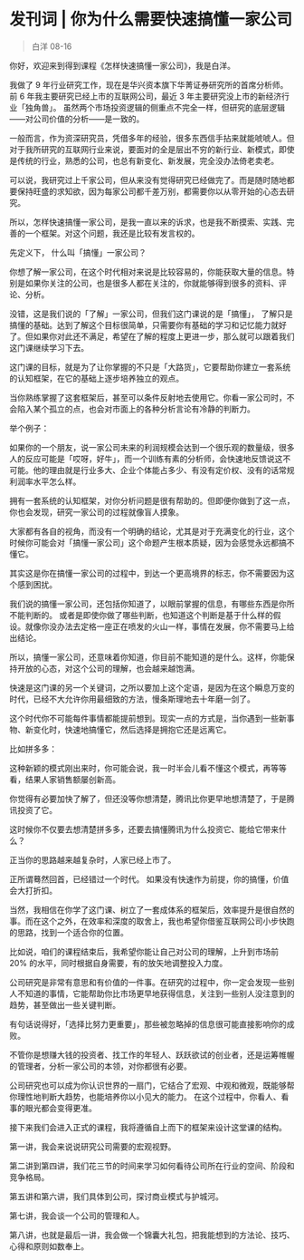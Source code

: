 # 发刊词 | 你为什么需要快速搞懂一家公司

> 白洋
08-16

你好，欢迎来到得到课程《怎样快速搞懂一家公司》，我是白洋。

我做了 9 年行业研究工作，现在是华兴资本旗下华菁证券研究所的首席分析师。前 6 年我主要研究已经上市的互联网公司，最近 3 年主要研究没上市的新经济行业「独角兽」。 虽然两个市场投资逻辑的侧重点不完全一样，但研究的底层逻辑——对公司价值的分析——是一致的。

一般而言，作为资深研究员，凭借多年的经验，很多东西信手拈来就能唬唬人。但对于我所研究的互联网行业来说，要面对的全是层出不穷的新行业、新模式，即使是传统的行业，熟悉的公司，也总有新变化、新发展，完全没办法倚老卖老。

可以说，我研究过上千家公司，但从来没有觉得研究已经做完了。而是随时随地都要保持旺盛的求知欲，因为每家公司都千差万别，都需要你以从零开始的心态去研究。

所以，怎样快速搞懂一家公司，是我一直以来的诉求，也是我不断摸索、实践、完善的一个框架。对这个问题，我还是比较有发言权的。

先定义下， 什么叫「搞懂」一家公司？

你想了解一家公司，在这个时代相对来说是比较容易的，你能获取大量的信息。特别是如果你关注的公司，也是很多人都在关注的，你就能够得到很多的资料、评论、分析。

没错，这是我们说的「了解」一家公司，但我们这门课说的是「搞懂」， 了解只是搞懂的基础。达到了解这个目标很简单，只需要你有基础的学习和记忆能力就好了。但如果你对此还不满足，希望在了解的程度上更进一步，那么就可以跟着我们这门课继续学习下去。

这门课的目标，就是为了让你掌握的不只是「大路货」，它要帮助你建立一套系统的认知框架，在它的基础上逐步培养独立的观点。

当你熟练掌握了这套框架后，甚至可以条件反射地去使用它。你看一家公司时，不会陷入某个孤立的点，也会对市面上的各种分析言论有冷静的判断力。

举个例子：

如果你的一个朋友，说一家公司未来的利润规模会达到一个很乐观的数量级，很多人的反应可能是「哎呀，好牛」，而一个训练有素的分析师，会快速地反馈说这不可能。他的理由就是行业多大、企业个体能占多少、有没有定价权、没有的话常规利润率水平怎么样。

拥有一套系统的认知框架，对你分析问题是很有帮助的。但即便你做到了这一点，你也会发现，研究一家公司的过程就像盲人摸象。

大家都有各自的视角，而没有一个明确的结论，尤其是对于充满变化的行业，这个时候你可能会对「搞懂一家公司」这个命题产生根本质疑，因为会感觉永远都搞不懂它。

其实这是你在搞懂一家公司的过程中，到达一个更高境界的标志，你不需要因为这个感到困扰。

我们说的搞懂一家公司，还包括你知道了，以眼前掌握的信息，有哪些东西是你所不能判断的。 或者是即使你做了哪些判断，也知道这个判断是基于什么样的假设。就像你没办法去定格一座正在喷发的火山一样，事情在发展，你不需要马上给出结论。

所以，搞懂一家公司，还意味着你知道，你目前不能知道的是什么。这样，你能保持开放的心态，对这个公司的理解，也会越来越饱满。

快速是这门课的另一个关键词，之所以要加上这个定语，是因为在这个瞬息万变的时代，已经不大允许你用最细致的方法，慢条斯理地去十年磨一剑了。

这个时代你不可能每件事情都能提前想到。现实一点的方式是，当你遇到一些新事物、新变化时，快速地搞懂它，然后选择是拥抱它还是远离它。

比如拼多多：

这种新颖的模式刚出来时，你可能会说，我一时半会儿看不懂这个模式，再等等看，结果人家销售额屡创新高。

你觉得有必要加快了解了，但还没等你想清楚，腾讯比你更早地想清楚了，于是腾讯投资了它。

这时候你不仅要去想清楚拼多多，还要去搞懂腾讯为什么投资它、能给它带来什么？

正当你的思路越来越复杂时，人家已经上市了。

正所谓蓦然回首，已经错过一个时代。 如果没有快速作为前提，你的搞懂，价值会大打折扣。

当然，我相信在你学了这门课、树立了一套成体系的框架后，效率提升是很自然的事。而在这个之外，在效率和深度的取舍上，我也希望你借鉴互联网公司小步快跑的思路，找到一个适合你的位置。

比如说，咱们的课程结束后，我希望你能让自己对公司的理解，上升到市场前 20% 的水平，同时根据自身需要，有的放矢地调整投入力度。

公司研究是非常有意思和有价值的一件事。在研究的过程中，你一定会发现一些别人不知道的事情，它能帮助你比市场更早地获得信息，关注到一些别人没注意到的趋势，甚至做出一些关键判断。

有句话说得好，「选择比努力更重要」，那些被忽略掉的信息很可能直接影响你的成败。

不管你是想赚大钱的投资者、找工作的年轻人、跃跃欲试的创业者，还是运筹帷幄的管理者，分析一家公司的本领，对你都很有必要。

公司研究也可以成为你认识世界的一扇门，它结合了宏观、中观和微观，既能够帮你理性地判断大趋势，也能培养你以小见大的能力。
在这个过程中，你看人、看事的眼光都会变得更准。

接下来我们会进入正式的课程，我将遵循自上而下的框架来设计这堂课的结构。

第一讲，我会来说说研究公司需要的宏观视野。

第二讲到第四讲，我们花三节的时间来学习如何看待公司所在行业的空间、阶段和竞争格局。

第五讲和第六讲，我们具体到公司，探讨商业模式与护城河。

第七讲，我会谈一个公司的管理和人。

第八讲，也就是最后一讲，我会做一个锦囊大礼包，把我能想到的方法论、技巧、心得和原则如数奉上。





